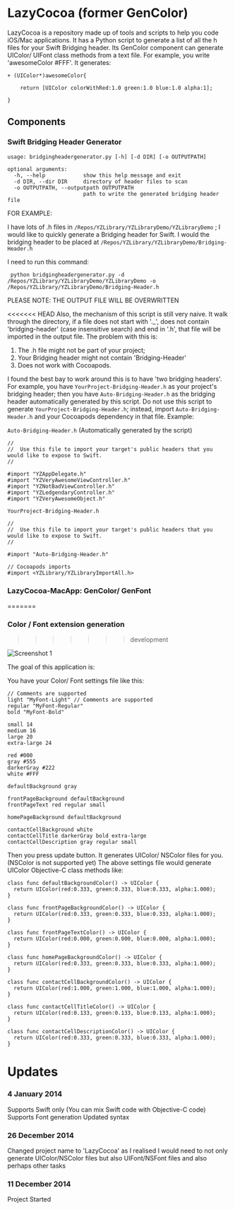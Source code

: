 LazyCocoa (former GenColor)
===========================

LazyCocoa is a repository made up of tools and scripts to help you code iOS/Mac applications. It has a Python script to generate a list of all the h files for your Swift Bridging header. Its GenColor component can generate UIColor/ UIFont class methods from a text file. For example, you write 'awesomeColor #FFF'. It generates:

```
+ (UIColor*)awesomeColor{ 

	return [UIColor colorWithRed:1.0 green:1.0 blue:1.0 alpha:1];

}
``` 

## Components

### Swift Bridging Header Generator

```
usage: bridgingheadergenerator.py [-h] [-d DIR] [-o OUTPUTPATH]

optional arguments:
  -h, --help            show this help message and exit
  -d DIR, --dir DIR     directory of header files to scan
  -o OUTPUTPATH, --outputpath OUTPUTPATH
                        path to write the generated bridging header file
```

FOR EXAMPLE:

I have lots of .h files in `/Repos/YZLibrary/YZLibraryDemo/YZLibraryDemo` ; I would like to quickly generate a Bridging header for Swift. I would the bridging header to be placed at `/Repos/YZLibrary/YZLibraryDemo/Bridging-Header.h`

I need to run this command:

```
 python bridgingheadergenerator.py -d /Repos/YZLibrary/YZLibraryDemo/YZLibraryDemo -o /Repos/YZLibrary/YZLibraryDemo/Bridging-Header.h
```

PLEASE NOTE: THE OUTPUT FILE WILL BE OVERWRITTEN

<<<<<<< HEAD
Also, the mechanism of this script is still very naive. It walk through the directory, if a file does not start with '._', does not contain 'bridging-header' (case insensitive search) and end in '.h', that file will be imported in the output file. The problem with this is:

1. The .h file might not be part of your project;
2. Your Bridging header might not contain 'Bridging-Header'
3. Does not work with Cocoapods.

I found the best bay to work around this is to have 'two bridging headers'. For example, you have `YourProject-Bridging-Header.h` as your project's bridging header; then you have `Auto-Bridging-Header.h` as the bridging header automatically generated by this script. Do not use this script to generate `YourProject-Bridging-Header.h`; instead, import `Auto-Bridging-Header.h` and your Cocoapods dependency in that file. Example:

`Auto-Bridging-Header.h` (Automatically generated by the script)
```
//
//  Use this file to import your target's public headers that you would like to expose to Swift.
//

#import "YZAppDelegate.h"
#import "YZVeryAwesomeViewController.h"
#import "YZNotBadViewController.h"
#import "YZLedgendaryController.h"
#import "YZVeryAwesomeObject.h"
```

`YourProject-Bridging-Header.h`
```
//
//  Use this file to import your target's public headers that you would like to expose to Swift.
//

#import "Auto-Bridging-Header.h"

// Cocoapods imports
#import <YZLibrary/YZLibraryImportAll.h>
```

### LazyCocoa-MacApp: GenColor/ GenFont
=======
### Color / Font extension generation
>>>>>>> development

![Screenshot 1](https://raw.githubusercontent.com/yichizhang/GenColor-Mac/master/Screenshots/screen1.png)

The goal of this application is:

You have your Color/ Font settings file like this:

```
// Comments are supported
light "MyFont-Light" // Comments are supported
regular "MyFont-Regular"
bold "MyFont-Bold"

small 14
medium 16
large 20
extra-large 24

red #000
gray #555
darkerGray #222
white #FFF

defaultBackground gray

frontPageBackground defaultBackground
frontPageText red regular small

homePageBackground defaultBackground

contactCellBackground white
contactCellTitle darkerGray bold extra-large
contactCellDescription gray regular small
```

Then you press update button. It generates UIColor/ NSColor files for you. (NSColor is not supported yet) The above settings file would generate UIColor Objective-C class methods like:

```
class func defaultBackgroundColor() -> UIColor {
  return UIColor(red:0.333, green:0.333, blue:0.333, alpha:1.000);
}

class func frontPageBackgroundColor() -> UIColor {
  return UIColor(red:0.333, green:0.333, blue:0.333, alpha:1.000);
}

class func frontPageTextColor() -> UIColor {
  return UIColor(red:0.000, green:0.000, blue:0.000, alpha:1.000);
}

class func homePageBackgroundColor() -> UIColor {
  return UIColor(red:0.333, green:0.333, blue:0.333, alpha:1.000);
}

class func contactCellBackgroundColor() -> UIColor {
  return UIColor(red:1.000, green:1.000, blue:1.000, alpha:1.000);
}

class func contactCellTitleColor() -> UIColor {
  return UIColor(red:0.133, green:0.133, blue:0.133, alpha:1.000);
}

class func contactCellDescriptionColor() -> UIColor {
  return UIColor(red:0.333, green:0.333, blue:0.333, alpha:1.000);
}
```

Updates
=======
### 4 January 2014

Supports Swift only (You can mix Swift code with Objective-C code)
Supports Font generation
Updated syntax

### 26 December 2014

Changed project name to 'LazyCocoa' as I realised I would need to not only generate UIColor/NSColor files but also UIFont/NSFont files and also perhaps other tasks

### 11 December 2014

Project Started